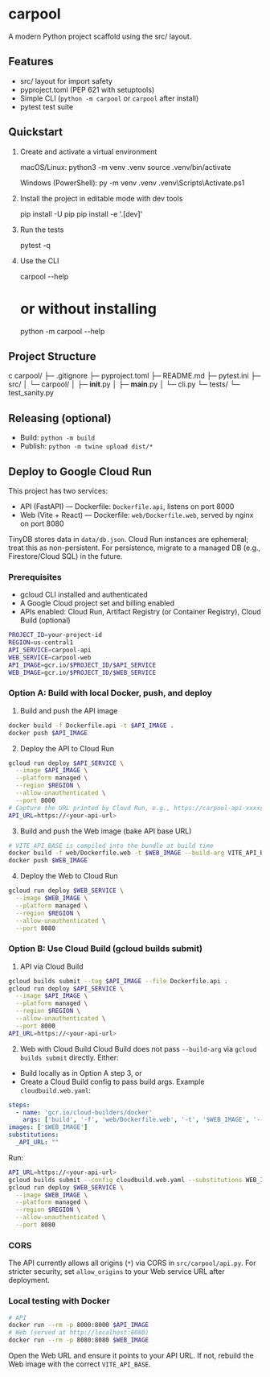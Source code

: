 # carpool

A modern Python project scaffold using the src/ layout.

## Features
- src/ layout for import safety
- pyproject.toml (PEP 621 with setuptools)
- Simple CLI (`python -m carpool` or `carpool` after install)
- pytest test suite

## Quickstart

1) Create and activate a virtual environment

   macOS/Linux:
   python3 -m venv .venv
   source .venv/bin/activate

   Windows (PowerShell):
   py -m venv .venv
   .venv\Scripts\Activate.ps1

2) Install the project in editable mode with dev tools

   pip install -U pip
   pip install -e '.[dev]'

3) Run the tests

   pytest -q

4) Use the CLI

   carpool --help
   # or without installing
   python -m carpool --help

## Project Structure

c  carpool/
├─ .gitignore
├─ pyproject.toml
├─ README.md
├─ pytest.ini
├─ src/
│  └─ carpool/
│     ├─ __init__.py
│     ├─ __main__.py
│     └─ cli.py
└─ tests/
   └─ test_sanity.py

## Releasing (optional)
- Build: `python -m build`
- Publish: `python -m twine upload dist/*`

## Deploy to Google Cloud Run

This project has two services:
- API (FastAPI) — Dockerfile: `Dockerfile.api`, listens on port 8000
- Web (Vite + React) — Dockerfile: `web/Dockerfile.web`, served by nginx on port 8080

TinyDB stores data in `data/db.json`. Cloud Run instances are ephemeral; treat this as non-persistent. For persistence, migrate to a managed DB (e.g., Firestore/Cloud SQL) in the future.

### Prerequisites
- gcloud CLI installed and authenticated
- A Google Cloud project set and billing enabled
- APIs enabled: Cloud Run, Artifact Registry (or Container Registry), Cloud Build (optional)

```bash
PROJECT_ID=your-project-id
REGION=us-central1
API_SERVICE=carpool-api
WEB_SERVICE=carpool-web
API_IMAGE=gcr.io/$PROJECT_ID/$API_SERVICE
WEB_IMAGE=gcr.io/$PROJECT_ID/$WEB_SERVICE
```

### Option A: Build with local Docker, push, and deploy

1) Build and push the API image
```bash
docker build -f Dockerfile.api -t $API_IMAGE .
docker push $API_IMAGE
```

2) Deploy the API to Cloud Run
```bash
gcloud run deploy $API_SERVICE \
  --image $API_IMAGE \
  --platform managed \
  --region $REGION \
  --allow-unauthenticated \
  --port 8000
# Capture the URL printed by Cloud Run, e.g., https://carpool-api-xxxxx-uc.a.run.app
API_URL=https://<your-api-url>
```

3) Build and push the Web image (bake API base URL)
```bash
# VITE_API_BASE is compiled into the bundle at build time
docker build -f web/Dockerfile.web -t $WEB_IMAGE --build-arg VITE_API_BASE=$API_URL .
docker push $WEB_IMAGE
```

4) Deploy the Web to Cloud Run
```bash
gcloud run deploy $WEB_SERVICE \
  --image $WEB_IMAGE \
  --platform managed \
  --region $REGION \
  --allow-unauthenticated \
  --port 8080
```

### Option B: Use Cloud Build (gcloud builds submit)

1) API via Cloud Build
```bash
gcloud builds submit --tag $API_IMAGE --file Dockerfile.api .
gcloud run deploy $API_SERVICE \
  --image $API_IMAGE \
  --platform managed \
  --region $REGION \
  --allow-unauthenticated \
  --port 8000
API_URL=https://<your-api-url>
```

2) Web with Cloud Build
Cloud Build does not pass `--build-arg` via `gcloud builds submit` directly. Either:
- Build locally as in Option A step 3, or
- Create a Cloud Build config to pass build args. Example `cloudbuild.web.yaml`:

```yaml
steps:
  - name: 'gcr.io/cloud-builders/docker'
    args: ['build', '-f', 'web/Dockerfile.web', '-t', '$WEB_IMAGE', '--build-arg', 'VITE_API_BASE=$API_URL', '.']
images: ['$WEB_IMAGE']
substitutions:
  _API_URL: ""
```
Run:
```bash
API_URL=https://<your-api-url>
gcloud builds submit --config cloudbuild.web.yaml --substitutions WEB_IMAGE=$WEB_IMAGE,_API_URL=$API_URL .
gcloud run deploy $WEB_SERVICE \
  --image $WEB_IMAGE \
  --platform managed \
  --region $REGION \
  --allow-unauthenticated \
  --port 8080
```

### CORS
The API currently allows all origins (`*`) via CORS in `src/carpool/api.py`. For stricter security, set `allow_origins` to your Web service URL after deployment.

### Local testing with Docker
```bash
# API
docker run --rm -p 8000:8000 $API_IMAGE
# Web (served at http://localhost:8080)
docker run --rm -p 8080:8080 $WEB_IMAGE
```

Open the Web URL and ensure it points to your API URL. If not, rebuild the Web image with the correct `VITE_API_BASE`.
